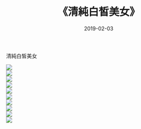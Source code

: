 ﻿---
layout: post
title:  《清純白皙美女》
date:   2019-02-03
img: http://img.660000.xyz/Sharelink/唯美/2019/清純白皙美女/000.jpg
categories: [美女, 清纯, 唯美]
---

清純白皙美女

  ![](http://img.660000.xyz/Sharelink/唯美/2019/清純白皙美女/001.jpg) <br> ![](http://img.660000.xyz/Sharelink/唯美/2019/清純白皙美女/002.jpg) <br> ![](http://img.660000.xyz/Sharelink/唯美/2019/清純白皙美女/003.jpg) <br> ![](http://img.660000.xyz/Sharelink/唯美/2019/清純白皙美女/004.jpg) <br> ![](http://img.660000.xyz/Sharelink/唯美/2019/清純白皙美女/005.jpg) <br> ![](http://img.660000.xyz/Sharelink/唯美/2019/清純白皙美女/006.jpg) <br> ![](http://img.660000.xyz/Sharelink/唯美/2019/清純白皙美女/007.jpg) <br> ![](http://img.660000.xyz/Sharelink/唯美/2019/清純白皙美女/008.jpg) <br> ![](http://img.660000.xyz/Sharelink/唯美/2019/清純白皙美女/009.jpg) <br> ![](http://img.660000.xyz/Sharelink/唯美/2019/清純白皙美女/010.jpg) <br>